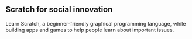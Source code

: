 ## Scratch for social innovation

Learn Scratch, a beginner-friendly graphical programming language, while building apps and games to help people learn about important issues.